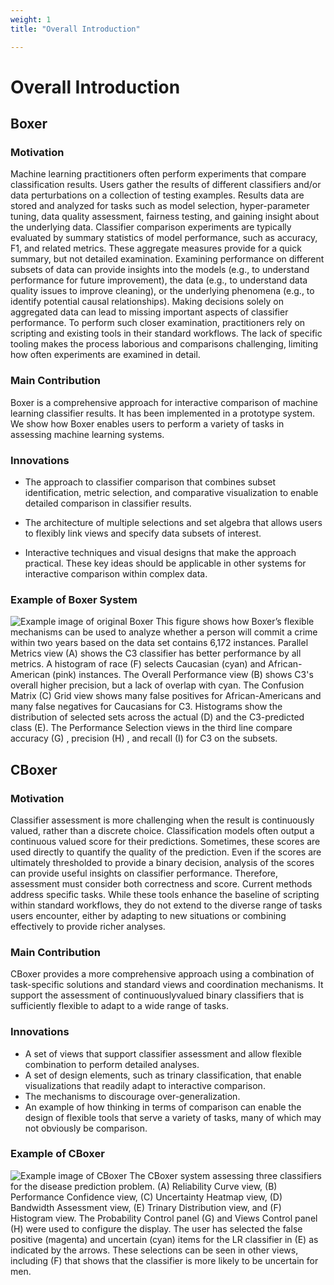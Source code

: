 ```yaml
---
weight: 1
title: "Overall Introduction"

---
```


#  Overall Introduction

## Boxer
### Motivation
Machine learning practitioners often perform experiments that compare classification results. Users gather the results of different classifiers and/or data perturbations on a collection of testing examples. Results data are stored and analyzed for tasks such as model selection, hyper-parameter tuning, data quality assessment, fairness testing, and gaining insight about the underlying data. Classifier comparison experiments are typically evaluated by summary statistics of model performance, such as accuracy, F1, and related metrics. These aggregate measures provide for a quick summary, but not detailed examination. Examining performance on different subsets of data can provide insights into the models (e.g., to understand performance for future improvement), the data (e.g., to understand data quality issues to improve cleaning), or the underlying phenomena (e.g., to identify potential causal relationships). Making decisions solely on aggregated data can lead to missing important aspects of classifier performance. To perform such closer examination, practitioners rely on scripting and existing tools in their standard workflows. The lack of specific tooling makes the process laborious and comparisons challenging, limiting how often experiments are examined in detail.



### Main Contribution
Boxer is a comprehensive approach for interactive comparison of machine learning classifier results. It has been implemented in a prototype system. We show how Boxer enables users to perform a variety of tasks in assessing machine learning systems.

### Innovations
- The approach to classifier comparison that combines subset identification, metric selection, and comparative visualization to enable detailed comparison in classifier results.

- The architecture of multiple selections and set algebra that allows users to flexibly link views and specify data subsets of interest.

- Interactive techniques and visual designs that make the approach practical. These key ideas should be applicable in other systems for interactive comparison within complex data.

### Example of Boxer System
![Example image of original Boxer](../../../image/system-new.png)
This figure shows how Boxer’s flexible mechanisms can be used to analyze whether a person will commit a crime within two years based on the data set contains 6,172 instances. Parallel Metrics view (A) shows the C3 classifier has better performance by all metrics. A histogram of race (F) selects Caucasian (cyan) and African-American (pink) instances. The Overall Performance view (B) shows C3's overall higher precision, but a lack of overlap with cyan. The Confusion Matrix (C) Grid view shows many false positives for African-Americans and many false negatives for Caucasians for C3. Histograms show the distribution of selected sets across the actual (D) and the C3-predicted class (E). The Performance Selection views in the third line compare accuracy (G) , precision (H) , and recall (I) for C3 on the subsets.


## CBoxer
### Motivation
Classifier assessment is more challenging when the result is continuously valued, rather than a discrete choice. Classification models often output a continuous valued score for their predictions. Sometimes, these scores are used directly to quantify the quality of the prediction. Even if the scores are ultimately thresholded to provide a binary decision, analysis of the scores can provide useful insights on classifier performance. Therefore, assessment must consider both correctness and score. Current methods address specific tasks. While these tools enhance the baseline of scripting within standard workflows, they do not extend to the diverse range of tasks users encounter, either by adapting to new situations or combining effectively to provide richer analyses.



### Main Contribution
CBoxer provides a more comprehensive approach using a combination of task-specific solutions and standard views and coordination mechanisms. It support the assessment of continuouslyvalued binary classifiers that is sufficiently flexible to adapt to a wide range of tasks.

### Innovations
- A set of views that support classifier assessment and allow flexible combination to perform detailed analyses.
- A set of design elements, such as trinary classification, that enable visualizations that readily adapt to interactive comparison.
- The mechanisms to discourage over-generalization.
- An example of how thinking in terms of comparison can enable the design of flexible tools that serve a variety of tasks, many of which may not obviously be comparison.

### Example of CBoxer 
![Example image of CBoxer](../../../image/cboxer.png) The CBoxer system assessing three classifiers for the disease prediction problem. (A) Reliability Curve view, (B) Performance Confidence view, (C) Uncertainty Heatmap view, (D) Bandwidth
Assessment view, (E) Trinary Distribution view, and (F) Histogram view. The Probability Control panel (G) and Views Control panel (H)
were used to configure the display. The user has selected the false positive (magenta) and uncertain (cyan) items for the LR classifier in
(E) as indicated by the arrows. These selections can be seen in other views, including (F) that shows that the classifier is more likely to be
uncertain for men.

<!-- |  Key idea| Boxer | CBoxer |
| -| ----------- | ----------- |
| Motivation | Machine learning practitioners often perform experiments that compare classification results. Users gather the results of different classifiers and/or data perturbations on a collection of testing examples. Results data are stored and analyzed for tasks such as model selection, hyper-parameter tuning, data quality assessment, fairness testing, and gaining insight about the underlying data. Classifier comparison experiments are typically evaluated by summary statistics of model performance, such as accuracy, F1, and related metrics. These aggregate measures provide for a quick summary, but not detailed examination. Examining performance on different subsets of data can provide insights into the models (e.g., to understand performance for future improvement), the data (e.g., to understand data quality issues to improve cleaning), or the underlying phenomena (e.g., to identify potential causal relationships). Making decisions solely on aggregated data can lead to missing important aspects of classifier performance. To perform such closer examination, practitioners rely on scripting and existing tools in their standard workflows. The lack of specific tooling makes the process laborious and comparisons challenging, limiting how often experiments are examined in detail.        | Classifier assessment is more challenging when the result is continuously valued, rather than a discrete choice. Classification models often output a continuous valued score for their predictions. Sometimes, these scores are used directly to quantify the quality of the prediction. Even if the scores are ultimately thresholded to provide a binary decision, analysis of the scores can provide useful insights on classifier performance. Therefore, assessment must consider both correctness and score. Current methods address specific tasks. While these tools enhance the baseline of scripting within standard workflows, they do not extend to the diverse range of tasks users encounter, either by adapting to new situations or combining effectively to provide richer analyses.
| Main Contribution   | Boxer is a comprehensive approach for interactive comparison of machine learning classifier results. It has been implemented in a prototype system. We show how Boxer enables users to perform a variety of tasks in assessing machine learning systems.    | CBoxer provides a more comprehensive approach using a combination of task-specific solutions and standard views and coordination mechanisms. It support the assessment of continuouslyvalued binary classifiers that is sufficiently flexible to adapt to a wide range of tasks.
|Innovations | <ul><li>The approach to classifier comparison that combines subset identification, metric selection, and comparative visualization to enable detailed comparison in classifier results.</li><li>The architecture of multiple selections and set algebra that allows users to flexibly link views and specify data subsets of interest.</li> <li>Interactive techniques and visual designs that make the approach practical. These key ideas should be applicable in other systems for interactive comparison within complex data. </li> </ul>. | <ul><li>A set of views that support classifier assessment and allow flexible combination to perform detailed analyses.</li><li>A set of design elements, such as trinary classification, that enable visualizations that readily adapt to interactive comparison.</li><li>The mechanisms to discourage over-generalization.</li><li>An example of how thinking in terms of comparison can enable the design of flexible tools that serve a variety of tasks, many of which may not obviously be comparison.</li></ul> -->


<!-- # Example of Boxer System

## Example image of original Boxer
![Example image of original Boxer](../../../image/system-new.png)
This figure shows how Boxer’s flexible mechanisms can be used to predict whether a person will commit a crime within two years based on the data set contains 6,172 instances. Parallel Metrics view (A) shows the C3 classifier has better performance by all metrics. A histogram of race (F) selects Caucasian (cyan) and African-American (pink) instances. The Overall Performance view (B) shows C3's overall higher precision, but a lack of overlap with cyan. The Confusion Matrix (C) Grid view shows many false positives for African-Americans and many false negatives for Caucasians for C3. Histograms show the distribution of selected sets across the actual (D) and the C3-predicted class (E). The Performance Selection views in the third line compare accuracy (G) , precision (H) , and recall (I) for C3 on the subsets.


## Example image of CBoxer
![Example image of CBoxer](../../../image/cboxer.png) The CBoxer system assessing three classifiers for the disease prediction problem. (A) Reliability Curve view, (B) Performance Confidence view, (C) Uncertainty Heatmap view, (D) Bandwidth
Assessment view, (E) Trinary Distribution view, and (F) Histogram view. The Probability Control panel (G) and Views Control panel (H)
were used to configure the display. The user has selected the false positive (magenta) and uncertain (cyan) items for the LR classifier in
(E) as indicated by the arrows. These selections can be seen in other views, including (F) that shows that the classifier is more likely to be
uncertain for men. -->
